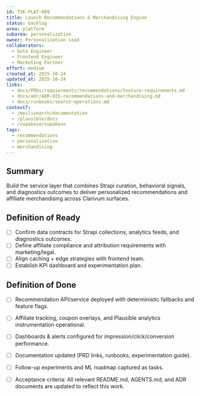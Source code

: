 ```yaml
---
id: TSK-PLAT-009
title: Launch Recommendations & Merchandising Engine
status: backlog
area: platform
subarea: personalization
owner: Personalization Lead
collaborators:
  - Data Engineer
  - Frontend Engineer
  - Marketing Partner
effort: medium
created_at: 2025-10-24
updated_at: 2025-10-24
links:
  - docs/PRDs/requierments/recommendations/feature-requirements.md
  - docs/adr/ADR-025-recommendations-and-merchandising.md
  - docs/runbooks/search-operations.md
context7:
  - /meilisearch/documentation
  - /plausible/docs
  - /supabase/supabase
tags:
  - recommendations
  - personalization
  - merchandising
---
```


## Summary
Build the service layer that combines Strapi curation, behavioral signals, and diagnostics outcomes to deliver personalized recommendations and affiliate merchandising across Clarivum surfaces.

## Definition of Ready
- [ ] Confirm data contracts for Strapi collections, analytics feeds, and diagnostics outcomes.
- [ ] Define affiliate compliance and attribution requirements with marketing/legal.
- [ ] Align caching + edge strategies with frontend team.
- [ ] Establish KPI dashboard and experimentation plan.

## Definition of Done
- [ ] Recommendation API/service deployed with deterministic fallbacks and feature flags.
- [ ] Affiliate tracking, coupon overlays, and Plausible analytics instrumentation operational.
- [ ] Dashboards & alerts configured for impression/click/conversion performance.
- [ ] Documentation updated (PRD links, runbooks, experimentation guide).
- [ ] Follow-up experiments and ML roadmap captured as tasks.
- [ ] Acceptance criteria: All relevant README.md, AGENTS.md, and ADR documents are updated to reflect this work.

